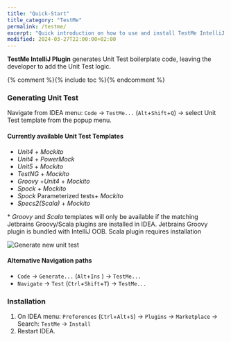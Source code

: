 ```yaml
---
title: "Quick-Start"
title_category: "TestMe"
permalink: /testme/
excerpt: "Quick introduction on how to use and install TestMe IntelliJ IDEA Plugin"
modified: 2024-03-27T22:00:00+02:00
---
```


**TestMe IntelliJ Plugin** generates Unit Test boilerplate code, leaving the developer to add the Unit Test logic.

{% comment %}{% include toc %}{% endcomment %}

### Generating Unit Test

Navigate from IDEA menu: `Code` -> `TestMe...` (`Alt`+`Shift`+`Q`) -> select Unit Test template from the popup menu.

#### Currently available Unit Test Templates

- _Unit4_ + _Mockito_
- _Unit4_ + _PowerMock_
- _Unit5_ + _Mockito_
- _TestNG_ + _Mockito_
- _Groovy_ +_Unit4_ + _Mockito_
- _Spock_ + _Mockito_
- _Spock_ Parameterized tests+ _Mockito_
- _Specs2(Scala)_ + _Mockito_

\* _Groovy_ and _Scala_ templates will only be available if the matching Jetbrains Groovy/Scala plugins are installed in IDEA. Jetbrains Groovy plugin is bundled with IntelliJ OOB. Scala plugin requires installation 

![Generate new unit test](/assets/images/screencast/simple-use-case.gif)

#### Alternative Navigation paths

- `Code` -> `Generate...` (`Alt`+`Ins` ) -> `TestMe...` 
- `Navigate` -> `Test` (`Ctrl`+`Shift`+`T`) -> `TestMe...` 

### Installation

  1. On IDEA menu: `Preferences` (`Ctrl`+`Alt`+`S`) -> `Plugins` -> `Marketplace` -> Search: `TestMe` -> `Install`
  2. Restart IDEA.
